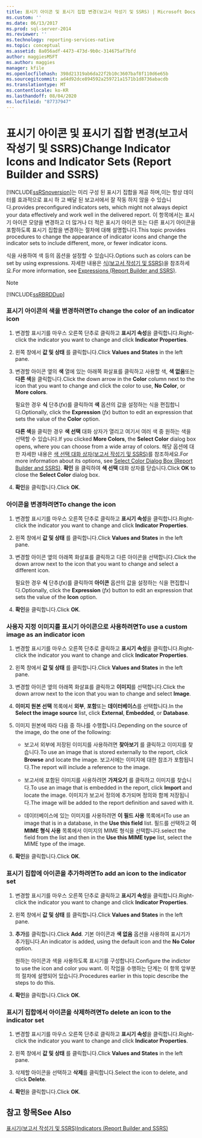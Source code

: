 ```yaml
---
title: 표시기 아이콘 및 표시기 집합 변경(보고서 작성기 및 SSRS) | Microsoft Docs
ms.custom: ''
ms.date: 06/13/2017
ms.prod: sql-server-2014
ms.reviewer: ''
ms.technology: reporting-services-native
ms.topic: conceptual
ms.assetid: 8a056adf-4473-473d-9b0c-314675af7bfd
author: maggiesMSFT
ms.author: maggies
manager: kfile
ms.openlocfilehash: 398d21319ab6da22f2b10c3607baf8f110d6e65b
ms.sourcegitcommit: ad4d92dce894592a259721a1571b1d8736abacdb
ms.translationtype: MT
ms.contentlocale: ko-KR
ms.lasthandoff: 08/04/2020
ms.locfileid: "87737947"
---
```

# <a name="change-indicator-icons-and-indicator-sets-report-builder-and-ssrs"></a><span data-ttu-id="32c33-102">표시기 아이콘 및 표시기 집합 변경(보고서 작성기 및 SSRS)</span><span class="sxs-lookup"><span data-stu-id="32c33-102">Change Indicator Icons and Indicator Sets (Report Builder and SSRS)</span></span>
  [!INCLUDE[ssRSnoversion](../../includes/ssrsnoversion-md.md)]<span data-ttu-id="32c33-103">는 미리 구성 된 표시기 집합을 제공 하며,이는 항상 데이터를 효과적으로 표시 하 고 배달 된 보고서에서 잘 작동 하지 않을 수 있습니다.</span><span class="sxs-lookup"><span data-stu-id="32c33-103">provides preconfigured indicators sets, which might not always depict your data effectively and work well in the delivered report.</span></span> <span data-ttu-id="32c33-104">이 항목에서는 표시기 아이콘 모양을 변경하고 더 많거나 더 적은 표시기 아이콘 또는 다른 표시기 아이콘을 포함하도록 표시기 집합을 변경하는 절차에 대해 설명합니다.</span><span class="sxs-lookup"><span data-stu-id="32c33-104">This topic provides procedures to change the appearance of indicator icons and change the indicator sets to include different, more, or fewer indicator icons.</span></span>  
  
 <span data-ttu-id="32c33-105">식을 사용하여 색 등의 옵션을 설정할 수 있습니다.</span><span class="sxs-lookup"><span data-stu-id="32c33-105">Options such as colors can be set by using expressions.</span></span> <span data-ttu-id="32c33-106">자세한 내용은 [식&#40;보고서 작성기 및 SSRS&#41;](expressions-report-builder-and-ssrs.md)을 참조하세요.</span><span class="sxs-lookup"><span data-stu-id="32c33-106">For more information, see [Expressions &#40;Report Builder and SSRS&#41;](expressions-report-builder-and-ssrs.md).</span></span>  
  
> [!NOTE]  
>  [!INCLUDE[ssRBRDDup](../../includes/ssrbrddup-md.md)]  
  
### <a name="to-change-the-color-of-an-indicator-icon"></a><span data-ttu-id="32c33-107">표시기 아이콘의 색을 변경하려면</span><span class="sxs-lookup"><span data-stu-id="32c33-107">To change the color of an indicator icon</span></span>  
  
1.  <span data-ttu-id="32c33-108">변경할 표시기를 마우스 오른쪽 단추로 클릭하고 **표시기 속성**을 클릭합니다.</span><span class="sxs-lookup"><span data-stu-id="32c33-108">Right-click the indicator you want to change and click **Indicator Properties**.</span></span>  
  
2.  <span data-ttu-id="32c33-109">왼쪽 창에서 **값 및 상태** 를 클릭합니다.</span><span class="sxs-lookup"><span data-stu-id="32c33-109">Click **Values and States** in the left pane.</span></span>  
  
3.  <span data-ttu-id="32c33-110">변경할 아이콘 옆의 **색** 열에 있는 아래쪽 화살표를 클릭하고 사용할 색, **색 없음**또는 **다른 색**을 클릭합니다.</span><span class="sxs-lookup"><span data-stu-id="32c33-110">Click the down arrow in the **Color** column next to the icon that you want to change and click the color to use, **No Color**, or **More colors**.</span></span>  
  
     <span data-ttu-id="32c33-111">필요한 경우 **식** 단추(*fx*)를 클릭하여 **색** 옵션의 값을 설정하는 식을 편집합니다.</span><span class="sxs-lookup"><span data-stu-id="32c33-111">Optionally, click the **Expression** (*fx*) button to edit an expression that sets the value of the **Color** option.</span></span>  
  
     <span data-ttu-id="32c33-112">**다른 색**을 클릭한 경우 **색 선택** 대화 상자가 열리고 여기서 여러 색 중 원하는 색을 선택할 수 있습니다.</span><span class="sxs-lookup"><span data-stu-id="32c33-112">If you clicked **More Colors**, the **Select Color** dialog box opens, where you can choose from a wide array of colors.</span></span> <span data-ttu-id="32c33-113">해당 옵션에 대한 자세한 내용은 [색 선택 대화 상자&#40;보고서 작성기 및 SSRS&#41;](../select-color-dialog-box-report-builder-and-ssrs.md)를 참조하세요.</span><span class="sxs-lookup"><span data-stu-id="32c33-113">For more information about its options, see [Select Color Dialog Box &#40;Report Builder and SSRS&#41;](../select-color-dialog-box-report-builder-and-ssrs.md).</span></span> <span data-ttu-id="32c33-114">**확인** 을 클릭하여 **색 선택** 대화 상자를 닫습니다.</span><span class="sxs-lookup"><span data-stu-id="32c33-114">Click **OK** to close the **Select Color** dialog box.</span></span>  
  
4.  <span data-ttu-id="32c33-115">**확인**을 클릭합니다.</span><span class="sxs-lookup"><span data-stu-id="32c33-115">Click **OK**.</span></span>  
  
### <a name="to-change-the-icon"></a><span data-ttu-id="32c33-116">아이콘을 변경하려면</span><span class="sxs-lookup"><span data-stu-id="32c33-116">To change the icon</span></span>  
  
1.  <span data-ttu-id="32c33-117">변경할 표시기를 마우스 오른쪽 단추로 클릭하고 **표시기 속성**을 클릭합니다.</span><span class="sxs-lookup"><span data-stu-id="32c33-117">Right-click the indicator you want to change and click **Indicator Properties**.</span></span>  
  
2.  <span data-ttu-id="32c33-118">왼쪽 창에서 **값 및 상태** 를 클릭합니다.</span><span class="sxs-lookup"><span data-stu-id="32c33-118">Click **Values and States** in the left pane.</span></span>  
  
3.  <span data-ttu-id="32c33-119">변경할 아이콘 옆의 아래쪽 화살표를 클릭하고 다른 아이콘을 선택합니다.</span><span class="sxs-lookup"><span data-stu-id="32c33-119">Click the down arrow next to the icon that you want to change and select a different icon.</span></span>  
  
     <span data-ttu-id="32c33-120">필요한 경우 **식** 단추(*fx*)를 클릭하여 **아이콘** 옵션의 값을 설정하는 식을 편집합니다.</span><span class="sxs-lookup"><span data-stu-id="32c33-120">Optionally, click the **Expression** (*fx*) button to edit an expression that sets the value of the **Icon** option.</span></span>  
  
4.  <span data-ttu-id="32c33-121">**확인**을 클릭합니다.</span><span class="sxs-lookup"><span data-stu-id="32c33-121">Click **OK**.</span></span>  
  
### <a name="to-use-a-custom-image-as-an-indicator-icon"></a><span data-ttu-id="32c33-122">사용자 지정 이미지를 표시기 아이콘으로 사용하려면</span><span class="sxs-lookup"><span data-stu-id="32c33-122">To use a custom image as an indicator icon</span></span>  
  
1.  <span data-ttu-id="32c33-123">변경할 표시기를 마우스 오른쪽 단추로 클릭하고 **표시기 속성**을 클릭합니다.</span><span class="sxs-lookup"><span data-stu-id="32c33-123">Right-click the indicator you want to change and click **Indicator Properties**.</span></span>  
  
2.  <span data-ttu-id="32c33-124">왼쪽 창에서 **값 및 상태** 를 클릭합니다.</span><span class="sxs-lookup"><span data-stu-id="32c33-124">Click **Values and States** in the left pane.</span></span>  
  
3.  <span data-ttu-id="32c33-125">변경할 아이콘 옆의 아래쪽 화살표를 클릭하고 **이미지**를 선택합니다.</span><span class="sxs-lookup"><span data-stu-id="32c33-125">Click the down arrow next to the icon that you wan to change and select **Image**.</span></span>  
  
4.  <span data-ttu-id="32c33-126">**이미지 원본 선택** 목록에서 **외부**, **포함**또는 **데이터베이스**를 선택합니다.</span><span class="sxs-lookup"><span data-stu-id="32c33-126">In the **Select the image source** list, click **External**, **Embedded**, or **Database**.</span></span>  
  
5.  <span data-ttu-id="32c33-127">이미지 원본에 따라 다음 중 하나를 수행합니다.</span><span class="sxs-lookup"><span data-stu-id="32c33-127">Depending on the source of the image, do the one of the following:</span></span>  
  
    -   <span data-ttu-id="32c33-128">보고서 외부에 저장된 이미지를 사용하려면 **찾아보기** 를 클릭하고 이미지를 찾습니다.</span><span class="sxs-lookup"><span data-stu-id="32c33-128">To use an image that is stored externally to the report, click **Browse** and locate the image.</span></span> <span data-ttu-id="32c33-129">보고서에는 이미지에 대한 참조가 포함됩니다.</span><span class="sxs-lookup"><span data-stu-id="32c33-129">The report will include a reference to the image.</span></span>  
  
    -   <span data-ttu-id="32c33-130">보고서에 포함된 이미지를 사용하려면 **가져오기** 를 클릭하고 이미지를 찾습니다.</span><span class="sxs-lookup"><span data-stu-id="32c33-130">To use an image that is embedded in the report, click **Import** and locate the image.</span></span> <span data-ttu-id="32c33-131">이미지가 보고서 정의에 추가되며 정의와 함께 저장됩니다.</span><span class="sxs-lookup"><span data-stu-id="32c33-131">The image will be added to the report definition and saved with it.</span></span>  
  
    -   <span data-ttu-id="32c33-132">데이터베이스에 있는 이미지를 사용하려면 **이 필드 사용** 목록에서</span><span class="sxs-lookup"><span data-stu-id="32c33-132">To use an image that is in a database, in the **Use this field** list.</span></span> <span data-ttu-id="32c33-133">필드를 선택하고 **이 MIME 형식 사용** 목록에서 이미지의 MIME 형식을 선택합니다.</span><span class="sxs-lookup"><span data-stu-id="32c33-133">select the field from the list and then in the **Use this MIME type** list, select the MIME type of the image.</span></span>  
  
6.  <span data-ttu-id="32c33-134">**확인**을 클릭합니다.</span><span class="sxs-lookup"><span data-stu-id="32c33-134">Click **OK**.</span></span>  
  
### <a name="to-add-an-icon-to-the-indicator-set"></a><span data-ttu-id="32c33-135">표시기 집합에 아이콘을 추가하려면</span><span class="sxs-lookup"><span data-stu-id="32c33-135">To add an icon to the indicator set</span></span>  
  
1.  <span data-ttu-id="32c33-136">변경할 표시기를 마우스 오른쪽 단추로 클릭하고 **표시기 속성**을 클릭합니다.</span><span class="sxs-lookup"><span data-stu-id="32c33-136">Right-click the indicator you want to change and click **Indicator Properties**.</span></span>  
  
2.  <span data-ttu-id="32c33-137">왼쪽 창에서 **값 및 상태** 를 클릭합니다.</span><span class="sxs-lookup"><span data-stu-id="32c33-137">Click **Values and States** in the left pane.</span></span>  
  
3.  <span data-ttu-id="32c33-138">**추가**를 클릭합니다.</span><span class="sxs-lookup"><span data-stu-id="32c33-138">Click **Add**.</span></span> <span data-ttu-id="32c33-139">기본 아이콘과 **색 없음** 옵션을 사용하여 표시기가 추가됩니다.</span><span class="sxs-lookup"><span data-stu-id="32c33-139">An indicator is added, using the default icon and the **No Color** option.</span></span>  
  
     <span data-ttu-id="32c33-140">원하는 아이콘과 색을 사용하도록 표시기를 구성합니다.</span><span class="sxs-lookup"><span data-stu-id="32c33-140">Configure the indictor to use the icon and color you want.</span></span> <span data-ttu-id="32c33-141">이 작업을 수행하는 단계는 이 항목 앞부분의 절차에 설명되어 있습니다.</span><span class="sxs-lookup"><span data-stu-id="32c33-141">Procedures earlier in this topic describe the steps to do this.</span></span>  
  
4.  <span data-ttu-id="32c33-142">**확인**을 클릭합니다.</span><span class="sxs-lookup"><span data-stu-id="32c33-142">Click **OK**.</span></span>  
  
### <a name="to-delete-an-icon-to-the-indicator-set"></a><span data-ttu-id="32c33-143">표시기 집합에서 아이콘을 삭제하려면</span><span class="sxs-lookup"><span data-stu-id="32c33-143">To delete an icon to the indicator set</span></span>  
  
1.  <span data-ttu-id="32c33-144">변경할 표시기를 마우스 오른쪽 단추로 클릭하고 **표시기 속성**을 클릭합니다.</span><span class="sxs-lookup"><span data-stu-id="32c33-144">Right-click the indicator you want to change and click **Indicator Properties**.</span></span>  
  
2.  <span data-ttu-id="32c33-145">왼쪽 창에서 **값 및 상태** 를 클릭합니다.</span><span class="sxs-lookup"><span data-stu-id="32c33-145">Click **Values and States** in the left pane.</span></span>  
  
3.  <span data-ttu-id="32c33-146">삭제할 아이콘을 선택하고 **삭제**를 클릭합니다.</span><span class="sxs-lookup"><span data-stu-id="32c33-146">Select the icon to delete, and click **Delete**.</span></span>  
  
4.  <span data-ttu-id="32c33-147">**확인**을 클릭합니다.</span><span class="sxs-lookup"><span data-stu-id="32c33-147">Click **OK**.</span></span>  
  
## <a name="see-also"></a><span data-ttu-id="32c33-148">참고 항목</span><span class="sxs-lookup"><span data-stu-id="32c33-148">See Also</span></span>  
 [<span data-ttu-id="32c33-149">표시기&#40;보고서 작성기 및 SSRS&#41;</span><span class="sxs-lookup"><span data-stu-id="32c33-149">Indicators &#40;Report Builder and SSRS&#41;</span></span>](indicators-report-builder-and-ssrs.md)  
  
  
